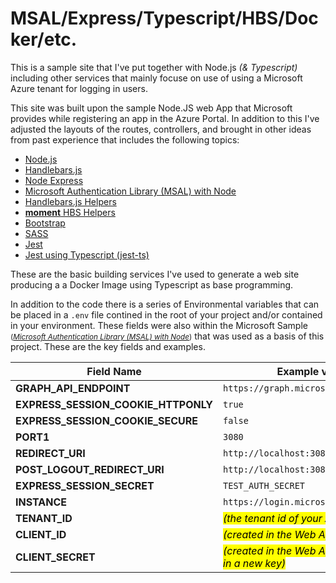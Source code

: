 # MSAL/Express/Typescript/HBS/Docker/etc.

This is a sample site that I've put together with Node.js _(&amp; Typescript)_ including other services that mainly focuse on use of using a Microsoft Azure tenant for logging in users.

This site was built upon the sample Node.JS web App that Microsoft provides while registering an app in the Azure Portal. In addition to this I've adjusted the layouts of the routes, controllers, and brought in other ideas from past experience that includes the following topics:

- [Node.js]
- [Handlebars.js]
- [Node Express]
- [Microsoft Authentication Library (MSAL) with Node]
- [Handlebars.js Helpers]
- [**moment** HBS Helpers]
- [Bootstrap]
- [SASS]
- [Jest]
- [Jest using Typescript (jest-ts)]

These are the basic building services I've used to generate a web site producing a a Docker Image using Typescript as base programming.

In addition to the code there is a series of Environmental variables that can be placed in a `.env` file contined in the root of your project and/or contained in your environment. These fields were also within the Microsoft Sample <small>(_[Microsoft Authentication Library (MSAL) with Node]_)</small> that was used as a basis of this project. These are the key fields and examples.

| Field Name | Example value |
|------|---------------|
| **GRAPH_API_ENDPOINT** | `https://graph.microsoft.com/` |
| **EXPRESS_SESSION_COOKIE_HTTPONLY** | `true` |
| **EXPRESS_SESSION_COOKIE_SECURE** | `false` |
| **PORT1** | `3080` |
| **REDIRECT_URI** | `http://localhost:3080/auth/redirect` |
| **POST_LOGOUT_REDIRECT_URI** | `http://localhost:3080` |
| **EXPRESS_SESSION_SECRET** | `TEST_AUTH_SECRET` |
| **INSTANCE** | `https://login.microsoftonline.com` |
| **TENANT_ID** | <mark>_(the tenant id of your Azure service)_</mark> |
| **CLIENT_ID** | <mark>_(created in the Web App registration)_</mark> |
| **CLIENT_SECRET** | <mark>_(created in the Web App registration in a new key)_</mark> |


[Node.js]: https://nodejs.org/en
[Handlebars.js]: https://handlebarsjs.com/
[Node Express]: https://expressjs.com/
[Microsoft Authentication Library (MSAL) with Node]: https://learn.microsoft.com/en-us/entra/identity-platform/tutorial-v2-nodejs-webapp-msal
[Handlebars.js Helpers]: https://github.com/helpers/handlebars-helpers
[**moment** HBS Helpers]: https://github.com/helpers/handlebars-helper-moment
[Jest]: https://jestjs.io/
[Jest using Typescript (jest-ts)]: https://www.npmjs.com/package/ts-jest
[Bootstrap]: https://getbootstrap.com/
[SASS]: https://sass-lang.com/

